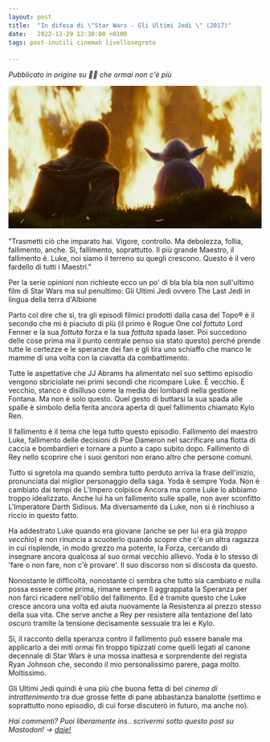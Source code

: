 ```yaml
---
layout: post
title:  "In difesa di \"Star Wars - Gli Ultimi Jedi \" (2017)"
date:   2022-12-29 12:30:00 +0100
tags: post-inutili cinemah livellosegreto

---
```


_Pubblicato in origine su 👤📖 che ormai non c'è più_

![Immagine tratta da "Star Wars - Gli Ultimi Jedi"](/assets/2022-12-29/yoda-luke-the-last-jedi.jpeg)

"Trasmetti ciò che imparato hai. Vigore, controllo. Ma debolezza, follia, fallimento, anche. Sì, fallimento, soprattutto. Il più grande Maestro, il fallimento è. Luke, noi siamo il terreno su quegli crescono. Questo è il vero fardello di tutti i Maestri."

Per la serie opinioni non richieste ecco un po' di bla bla bla non sull'ultimo film di Star Wars ma sul penultimo: Gli Ultimi Jedi ovvero The Last Jedi in lingua della terra d'Albione

Parto col dire che sì, tra gli episodi filmici prodotti dalla casa del Topo® è il secondo che mi è piaciuto di più (il primo è Rogue One col *fottuto* Lord Fenner e la sua *fottuta* forza e la sua *fottuta* spada laser. Poi succedono delle cose prima ma il punto centrale penso sia stato questo) perché prende tutte le certezze e le speranze dei fan e gli tira uno schiaffo che manco le mamme di una volta con la ciavatta da combattimento.

Tutte le aspettative che JJ Abrams ha alimentato nel suo settimo episodio vengono sbriciolate nei primi secondi che ricompare Luke. È vecchio. È vecchio, stanco e disilluso come la media dei lombardi nella gestione Fontana. Ma non è solo questo. Quel gesto di buttarsi la sua spada alle spalle è simbolo della ferita ancora aperta di quel fallimento chiamato Kylo Ren.

Il fallimento è il tema che lega tutto questo episodio. Fallimento del maestro Luke, fallimento delle decisioni di Poe Dameron nel sacrificare una flotta di caccia e bombardieri e tornare a punto a capo subito dopo. Fallimento di Rey nello scoprire che i suoi genitori non erano altro che persone comuni.

Tutto si sgretola ma quando sembra tutto perduto arriva la frase dell'inizio, pronunciata dal miglior personaggio della saga. Yoda è sempre Yoda. Non è cambiato dai tempi de L'Impero colpisce Ancora ma come Luke lo abbiamo troppo idealizzato. Anche lui ha un fallimento sulle spalle, non aver sconfitto L'Imperatore Darth Sidious. Ma diversamente da Luke, non si è rinchiuso a riccio in questo fatto.

Ha addestrato Luke quando era giovane (anche se per lui era già *troppo vecchio*) e non rinuncia a scuoterlo quando scopre che c'è un altra ragazza in cui risplende, in modo grezzo ma potente, la Forza, cercando di insegnare ancora qualcosa al suo ormai vecchio allievo. Yoda è lo stesso di 'fare o non fare, non c'è provare'. Il suo discorso non si discosta da questo.

Nonostante le difficoltà, nonostante ci sembra che tutto sia cambiato e nulla possa essere come prima, rimane sempre lì aggrappata la Speranza per non farci ricadere nell'oblio del fallimento. Ed è tramite questo che Luke cresce ancora una volta ed aiuta nuovamente la Resistenza al prezzo stesso della sua vita. Che serve anche a Rey per resistere alla tentazione del lato oscuro tramite la tensione decisamente sessuale tra lei e Kylo.

Sì, il racconto della speranza contro il fallimento può essere banale ma applicarlo a dei miti ormai fin troppo tipizzati come quelli legati al canone decennale di Star Wars è una mossa inattesa e sorprendente del regista Ryan Johnson che, secondo il mio personalissimo parere, paga molto. Moltissimo.

Gli Ultimi Jedi quindi è una più che buona fetta di bel _cinema di intrattenimento_ tra due grosse fette di pane abbastanza banalotte (settimo e soprattutto nono episodio, di cui forse discuterò in futuro, ma anche no).

_Hai commenti? Puoi liberamente ins.. scrivermi sotto questo post su Mastodon! -> [daje!](https://livellosegreto.it/@lucapicard/xxx)_
